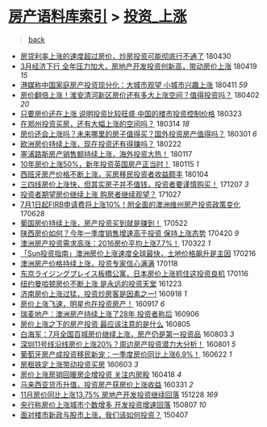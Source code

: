 [房产语料库索引](../../README.md)  > [投资_上涨](投资_上涨.md)
====
> [back](../README.md)

- [房贷利率上涨的速度超过房价，炒房投资可能彻底行不通了](http://jkwz.applinzi.com/ittc/7097711911049364497.html#%E6%88%BF%E8%B4%B7%E5%88%A9%E7%8E%87%E4%B8%8A%E6%B6%A8%E7%9A%84%E9%80%9F%E5%BA%A6%E8%B6%85%E8%BF%87%E6%88%BF%E4%BB%B7%EF%BC%8C%E7%82%92%E6%88%BF%E6%8A%95%E8%B5%84%E5%8F%AF%E8%83%BD%E5%BD%BB%E5%BA%95%E8%A1%8C%E4%B8%8D%E9%80%9A%E4%BA%86) 180430  
- [3月经济下行 全年压力加大，房地产开发投资创新高，带动房价上涨](http://jkwz.applinzi.com/ittc/7093626981306598417.html#3%E6%9C%88%E7%BB%8F%E6%B5%8E%E4%B8%8B%E8%A1%8C+%E5%85%A8%E5%B9%B4%E5%8E%8B%E5%8A%9B%E5%8A%A0%E5%A4%A7%EF%BC%8C%E6%88%BF%E5%9C%B0%E4%BA%A7%E5%BC%80%E5%8F%91%E6%8A%95%E8%B5%84%E5%88%9B%E6%96%B0%E9%AB%98%EF%BC%8C%E5%B8%A6%E5%8A%A8%E6%88%BF%E4%BB%B7%E4%B8%8A%E6%B6%A8) 180419 *15* 
- [港媒称中国家庭房产投资现分化：大城市观望 小城市兴趣上涨](http://jkwz.applinzi.com/ittc/7090680659163218951.html#%E6%B8%AF%E5%AA%92%E7%A7%B0%E4%B8%AD%E5%9B%BD%E5%AE%B6%E5%BA%AD%E6%88%BF%E4%BA%A7%E6%8A%95%E8%B5%84%E7%8E%B0%E5%88%86%E5%8C%96%EF%BC%9A%E5%A4%A7%E5%9F%8E%E5%B8%82%E8%A7%82%E6%9C%9B+%E5%B0%8F%E5%9F%8E%E5%B8%82%E5%85%B4%E8%B6%A3%E4%B8%8A%E6%B6%A8) 180411 *59* 
- [房价翻倍上涨！淮安清河新区房价还有多大上涨空间？值得投资吗？](http://jkwz.applinzi.com/ittc/7087398659857843216.html#%E6%88%BF%E4%BB%B7%E7%BF%BB%E5%80%8D%E4%B8%8A%E6%B6%A8%EF%BC%81%E6%B7%AE%E5%AE%89%E6%B8%85%E6%B2%B3%E6%96%B0%E5%8C%BA%E6%88%BF%E4%BB%B7%E8%BF%98%E6%9C%89%E5%A4%9A%E5%A4%A7%E4%B8%8A%E6%B6%A8%E7%A9%BA%E9%97%B4%EF%BC%9F%E5%80%BC%E5%BE%97%E6%8A%95%E8%B5%84%E5%90%97%EF%BC%9F) 180402 *20* 
- [只要房价还在上涨 说明投资比较旺盛 中国的楼市投资控制价格](http://jkwz.applinzi.com/ittc/7083700794039993354.html#%E5%8F%AA%E8%A6%81%E6%88%BF%E4%BB%B7%E8%BF%98%E5%9C%A8%E4%B8%8A%E6%B6%A8+%E8%AF%B4%E6%98%8E%E6%8A%95%E8%B5%84%E6%AF%94%E8%BE%83%E6%97%BA%E7%9B%9B+%E4%B8%AD%E5%9B%BD%E7%9A%84%E6%A5%BC%E5%B8%82%E6%8A%95%E8%B5%84%E6%8E%A7%E5%88%B6%E4%BB%B7%E6%A0%BC) 180323  
- [在郑州投资买房，还有大幅上涨的空间吗？](http://jkwz.applinzi.com/ittc/7080312801325483024.html#%E5%9C%A8%E9%83%91%E5%B7%9E%E6%8A%95%E8%B5%84%E4%B9%B0%E6%88%BF%EF%BC%8C%E8%BF%98%E6%9C%89%E5%A4%A7%E5%B9%85%E4%B8%8A%E6%B6%A8%E7%9A%84%E7%A9%BA%E9%97%B4%E5%90%97%EF%BC%9F) 180314 *18* 
- [房价还会上涨吗？未来哪里的房子值得买？国外投资房产值得吗？](http://jkwz.applinzi.com/ittc/7075507203668968464.html#%E6%88%BF%E4%BB%B7%E8%BF%98%E4%BC%9A%E4%B8%8A%E6%B6%A8%E5%90%97%EF%BC%9F%E6%9C%AA%E6%9D%A5%E5%93%AA%E9%87%8C%E7%9A%84%E6%88%BF%E5%AD%90%E5%80%BC%E5%BE%97%E4%B9%B0%EF%BC%9F%E5%9B%BD%E5%A4%96%E6%8A%95%E8%B5%84%E6%88%BF%E4%BA%A7%E5%80%BC%E5%BE%97%E5%90%97%EF%BC%9F) 180301 *6* 
- [欧洲房价持续上涨，现在投资还有得赚吗？](http://jkwz.applinzi.com/ittc/7072857881521423377.html#%E6%AC%A7%E6%B4%B2%E6%88%BF%E4%BB%B7%E6%8C%81%E7%BB%AD%E4%B8%8A%E6%B6%A8%EF%BC%8C%E7%8E%B0%E5%9C%A8%E6%8A%95%E8%B5%84%E8%BF%98%E6%9C%89%E5%BE%97%E8%B5%9A%E5%90%97%EF%BC%9F) 180222  
- [塞浦路斯房产销售额持续上涨，海外投资大热！](http://jkwz.applinzi.com/ittc/7059483140442031110.html#%E5%A1%9E%E6%B5%A6%E8%B7%AF%E6%96%AF%E6%88%BF%E4%BA%A7%E9%94%80%E5%94%AE%E9%A2%9D%E6%8C%81%E7%BB%AD%E4%B8%8A%E6%B6%A8%EF%BC%8C%E6%B5%B7%E5%A4%96%E6%8A%95%E8%B5%84%E5%A4%A7%E7%83%AD%EF%BC%81) 180117  
- [10年房价上涨50%，新年投资英国房产正当时！](http://jkwz.applinzi.com/ittc/7058819468715623435.html#10%E5%B9%B4%E6%88%BF%E4%BB%B7%E4%B8%8A%E6%B6%A850%25%EF%BC%8C%E6%96%B0%E5%B9%B4%E6%8A%95%E8%B5%84%E8%8B%B1%E5%9B%BD%E6%88%BF%E4%BA%A7%E6%AD%A3%E5%BD%93%E6%97%B6%EF%BC%81) 180115 *1* 
- [西班牙房产价格不断上涨，买房移民投资者收益颇丰](http://jkwz.applinzi.com/ittc/7054795108153558026.html#%E8%A5%BF%E7%8F%AD%E7%89%99%E6%88%BF%E4%BA%A7%E4%BB%B7%E6%A0%BC%E4%B8%8D%E6%96%AD%E4%B8%8A%E6%B6%A8%EF%BC%8C%E4%B9%B0%E6%88%BF%E7%A7%BB%E6%B0%91%E6%8A%95%E8%B5%84%E8%80%85%E6%94%B6%E7%9B%8A%E9%A2%87%E4%B8%B0) 180104  
- [三四线房价上涨快，但其实房子并不值钱，投资者要谨慎购买！](http://jkwz.applinzi.com/ittc/7044374730218406929.html#%E4%B8%89%E5%9B%9B%E7%BA%BF%E6%88%BF%E4%BB%B7%E4%B8%8A%E6%B6%A8%E5%BF%AB%EF%BC%8C%E4%BD%86%E5%85%B6%E5%AE%9E%E6%88%BF%E5%AD%90%E5%B9%B6%E4%B8%8D%E5%80%BC%E9%92%B1%EF%BC%8C%E6%8A%95%E8%B5%84%E8%80%85%E8%A6%81%E8%B0%A8%E6%85%8E%E8%B4%AD%E4%B9%B0%EF%BC%81) 171207 *3* 
- [投资者期望房价继续上涨 购房者继续观望？](http://jkwz.applinzi.com/ittc/7029048962533819408.html#%E6%8A%95%E8%B5%84%E8%80%85%E6%9C%9F%E6%9C%9B%E6%88%BF%E4%BB%B7%E7%BB%A7%E7%BB%AD%E4%B8%8A%E6%B6%A8+%E8%B4%AD%E6%88%BF%E8%80%85%E7%BB%A7%E7%BB%AD%E8%A7%82%E6%9C%9B%EF%BC%9F) 171027  
- [7月1日起FIRB申请费将上涨10%！附全面的澳洲维州房产投资政策变化](http://jkwz.applinzi.com/ittc/6984244829117481988.html#7%E6%9C%881%E6%97%A5%E8%B5%B7FIRB%E7%94%B3%E8%AF%B7%E8%B4%B9%E5%B0%86%E4%B8%8A%E6%B6%A810%25%EF%BC%81%E9%99%84%E5%85%A8%E9%9D%A2%E7%9A%84%E6%BE%B3%E6%B4%B2%E7%BB%B4%E5%B7%9E%E6%88%BF%E4%BA%A7%E6%8A%95%E8%B5%84%E6%94%BF%E7%AD%96%E5%8F%98%E5%8C%96) 170628  
- [葡国房价持续上涨，房产投资买到就是赚到！](http://jkwz.applinzi.com/ittc/6970430190806107140.html#%E8%91%A1%E5%9B%BD%E6%88%BF%E4%BB%B7%E6%8C%81%E7%BB%AD%E4%B8%8A%E6%B6%A8%EF%BC%8C%E6%88%BF%E4%BA%A7%E6%8A%95%E8%B5%84%E4%B9%B0%E5%88%B0%E5%B0%B1%E6%98%AF%E8%B5%9A%E5%88%B0%EF%BC%81) 170522  
- [陕西房价如何？今年一季度销售增速高于投资 保持上涨态势](http://jkwz.applinzi.com/ittc/6958620629816312837.html#%E9%99%95%E8%A5%BF%E6%88%BF%E4%BB%B7%E5%A6%82%E4%BD%95%EF%BC%9F%E4%BB%8A%E5%B9%B4%E4%B8%80%E5%AD%A3%E5%BA%A6%E9%94%80%E5%94%AE%E5%A2%9E%E9%80%9F%E9%AB%98%E4%BA%8E%E6%8A%95%E8%B5%84+%E4%BF%9D%E6%8C%81%E4%B8%8A%E6%B6%A8%E6%80%81%E5%8A%BF) 170420 *9* 
- [澳洲房产投资需求高涨：2016房价平均上涨7.7%！](http://jkwz.applinzi.com/ittc/6947903485084435461.html#%E6%BE%B3%E6%B4%B2%E6%88%BF%E4%BA%A7%E6%8A%95%E8%B5%84%E9%9C%80%E6%B1%82%E9%AB%98%E6%B6%A8%EF%BC%9A2016%E6%88%BF%E4%BB%B7%E5%B9%B3%E5%9D%87%E4%B8%8A%E6%B6%A87.7%25%EF%BC%81) 170322 *1* 
- [「Sun投资指南」澳洲房价上涨速度全球最快，土地价格飙升是主因](http://jkwz.applinzi.com/ittc/6935297586541102084.html#%E3%80%8CSun%E6%8A%95%E8%B5%84%E6%8C%87%E5%8D%97%E3%80%8D%E6%BE%B3%E6%B4%B2%E6%88%BF%E4%BB%B7%E4%B8%8A%E6%B6%A8%E9%80%9F%E5%BA%A6%E5%85%A8%E7%90%83%E6%9C%80%E5%BF%AB%EF%BC%8C%E5%9C%9F%E5%9C%B0%E4%BB%B7%E6%A0%BC%E9%A3%99%E5%8D%87%E6%98%AF%E4%B8%BB%E5%9B%A0) 170216  
- [澳洲房产价格持续上涨，投资专家信心满满](http://jkwz.applinzi.com/ittc/6924488544616973317.html#%E6%BE%B3%E6%B4%B2%E6%88%BF%E4%BA%A7%E4%BB%B7%E6%A0%BC%E6%8C%81%E7%BB%AD%E4%B8%8A%E6%B6%A8%EF%BC%8C%E6%8A%95%E8%B5%84%E4%B8%93%E5%AE%B6%E4%BF%A1%E5%BF%83%E6%BB%A1%E6%BB%A1) 170118  
- [东京ライジングプレイス板橋公寓，日本房价上涨抓住这投资良机](http://jkwz.applinzi.com/ittc/6923784774325109764.html#%E4%B8%9C%E4%BA%AC%E3%83%A9%E3%82%A4%E3%82%B8%E3%83%B3%E3%82%B0%E3%83%97%E3%83%AC%E3%82%A4%E3%82%B9%E6%9D%BF%E6%A9%8B%E5%85%AC%E5%AF%93%EF%BC%8C%E6%97%A5%E6%9C%AC%E6%88%BF%E4%BB%B7%E4%B8%8A%E6%B6%A8%E6%8A%93%E4%BD%8F%E8%BF%99%E6%8A%95%E8%B5%84%E8%89%AF%E6%9C%BA) 170116  
- [纽约曼哈顿房价不断上涨 是永远的投资天堂](http://jkwz.applinzi.com/ittc/6914821523742655493.html#%E7%BA%BD%E7%BA%A6%E6%9B%BC%E5%93%88%E9%A1%BF%E6%88%BF%E4%BB%B7%E4%B8%8D%E6%96%AD%E4%B8%8A%E6%B6%A8+%E6%98%AF%E6%B0%B8%E8%BF%9C%E7%9A%84%E6%8A%95%E8%B5%84%E5%A4%A9%E5%A0%82) 161223  
- [济南房价上涨过猛，投资炒房客是因素之一!](http://jkwz.applinzi.com/ittc/6879129359494939652.html#%E6%B5%8E%E5%8D%97%E6%88%BF%E4%BB%B7%E4%B8%8A%E6%B6%A8%E8%BF%87%E7%8C%9B%EF%BC%8C%E6%8A%95%E8%B5%84%E7%82%92%E6%88%BF%E5%AE%A2%E6%98%AF%E5%9B%A0%E7%B4%A0%E4%B9%8B%E4%B8%80%21) 160918 *1* 
- [房价上涨飞速，明星也在投资房产！](http://jkwz.applinzi.com/ittc/6878855352963040260.html#%E6%88%BF%E4%BB%B7%E4%B8%8A%E6%B6%A8%E9%A3%9E%E9%80%9F%EF%BC%8C%E6%98%8E%E6%98%9F%E4%B9%9F%E5%9C%A8%E6%8A%95%E8%B5%84%E6%88%BF%E4%BA%A7%EF%BC%81) 160917 *6* 
- [瑞麦地产：澳洲房产持续上涨了28年 投资者称后](http://jkwz.applinzi.com/ittc/6874781993191080964.html#%E7%91%9E%E9%BA%A6%E5%9C%B0%E4%BA%A7%EF%BC%9A%E6%BE%B3%E6%B4%B2%E6%88%BF%E4%BA%A7%E6%8C%81%E7%BB%AD%E4%B8%8A%E6%B6%A8%E4%BA%8628%E5%B9%B4+%E6%8A%95%E8%B5%84%E8%80%85%E7%A7%B0%E5%90%8E) 160906  
- [房价上涨之下的房产投资 最应该注意的是什么](http://jkwz.applinzi.com/ittc/6862919221905982468.html#%E6%88%BF%E4%BB%B7%E4%B8%8A%E6%B6%A8%E4%B9%8B%E4%B8%8B%E7%9A%84%E6%88%BF%E4%BA%A7%E6%8A%95%E8%B5%84+%E6%9C%80%E5%BA%94%E8%AF%A5%E6%B3%A8%E6%84%8F%E7%9A%84%E6%98%AF%E4%BB%80%E4%B9%88) 160805  
- [白海军：7月全国百城房价继续上涨，房产仍是第一投资品](http://jkwz.applinzi.com/ittc/6861852906478896133.html#%E7%99%BD%E6%B5%B7%E5%86%9B%EF%BC%9A7%E6%9C%88%E5%85%A8%E5%9B%BD%E7%99%BE%E5%9F%8E%E6%88%BF%E4%BB%B7%E7%BB%A7%E7%BB%AD%E4%B8%8A%E6%B6%A8%EF%BC%8C%E6%88%BF%E4%BA%A7%E4%BB%8D%E6%98%AF%E7%AC%AC%E4%B8%80%E6%8A%95%E8%B5%84%E5%93%81) 160803 *3* 
- [深圳11号线沿线房价上涨20%？周边房产投资潜力大分析！](http://jkwz.applinzi.com/ittc/6861443923783975941.html#%E6%B7%B1%E5%9C%B311%E5%8F%B7%E7%BA%BF%E6%B2%BF%E7%BA%BF%E6%88%BF%E4%BB%B7%E4%B8%8A%E6%B6%A820%25%EF%BC%9F%E5%91%A8%E8%BE%B9%E6%88%BF%E4%BA%A7%E6%8A%95%E8%B5%84%E6%BD%9C%E5%8A%9B%E5%A4%A7%E5%88%86%E6%9E%90%EF%BC%81) 160801 *5* 
- [葡萄牙房产成投资移民新宠：一季度房价同比上涨6.9%！](http://jkwz.applinzi.com/ittc/6846593245416784901.html#%E8%91%A1%E8%90%84%E7%89%99%E6%88%BF%E4%BA%A7%E6%88%90%E6%8A%95%E8%B5%84%E7%A7%BB%E6%B0%91%E6%96%B0%E5%AE%A0%EF%BC%9A%E4%B8%80%E5%AD%A3%E5%BA%A6%E6%88%BF%E4%BB%B7%E5%90%8C%E6%AF%94%E4%B8%8A%E6%B6%A86.9%25%EF%BC%81) 160622 *1* 
- [房租铁定上涨带动投资买房](http://jkwz.applinzi.com/ittc/6839402881702429700.html#%E6%88%BF%E7%A7%9F%E9%93%81%E5%AE%9A%E4%B8%8A%E6%B6%A8%E5%B8%A6%E5%8A%A8%E6%8A%95%E8%B5%84%E4%B9%B0%E6%88%BF) 160603 *3* 
- [房价上涨房销回暖房企增投资 关注内房股](http://jkwz.applinzi.com/ittc/6822374852019094533.html#%E6%88%BF%E4%BB%B7%E4%B8%8A%E6%B6%A8%E6%88%BF%E9%94%80%E5%9B%9E%E6%9A%96%E6%88%BF%E4%BC%81%E5%A2%9E%E6%8A%95%E8%B5%84+%E5%85%B3%E6%B3%A8%E5%86%85%E6%88%BF%E8%82%A1) 160418 *4* 
- [马来西亚货币升值，投资房产获房价上涨收益](http://jkwz.applinzi.com/ittc/6815786835250775045.html#%E9%A9%AC%E6%9D%A5%E8%A5%BF%E4%BA%9A%E8%B4%A7%E5%B8%81%E5%8D%87%E5%80%BC%EF%BC%8C%E6%8A%95%E8%B5%84%E6%88%BF%E4%BA%A7%E8%8E%B7%E6%88%BF%E4%BB%B7%E4%B8%8A%E6%B6%A8%E6%94%B6%E7%9B%8A) 160331 *2* 
- [11月房价同比上涨13.75% 房地产开发投资继续回落](http://jkwz.applinzi.com/ittc/6780817979386364933.html#11%E6%9C%88%E6%88%BF%E4%BB%B7%E5%90%8C%E6%AF%94%E4%B8%8A%E6%B6%A813.75%25+%E6%88%BF%E5%9C%B0%E4%BA%A7%E5%BC%80%E5%8F%91%E6%8A%95%E8%B5%84%E7%BB%A7%E7%BB%AD%E5%9B%9E%E8%90%BD) 151228 *169* 
- [央行称房价上涨城市个数增多 开发投资增速回落](http://jkwz.applinzi.com/ittc/547650615585295543.html#%E5%A4%AE%E8%A1%8C%E7%A7%B0%E6%88%BF%E4%BB%B7%E4%B8%8A%E6%B6%A8%E5%9F%8E%E5%B8%82%E4%B8%AA%E6%95%B0%E5%A2%9E%E5%A4%9A+%E5%BC%80%E5%8F%91%E6%8A%95%E8%B5%84%E5%A2%9E%E9%80%9F%E5%9B%9E%E8%90%BD) 150807 *10* 
- [面对楼市新政与股市上涨，我们该如何投资？](http://jkwz.applinzi.com/ittc/547650611397768355.html#%E9%9D%A2%E5%AF%B9%E6%A5%BC%E5%B8%82%E6%96%B0%E6%94%BF%E4%B8%8E%E8%82%A1%E5%B8%82%E4%B8%8A%E6%B6%A8%EF%BC%8C%E6%88%91%E4%BB%AC%E8%AF%A5%E5%A6%82%E4%BD%95%E6%8A%95%E8%B5%84%EF%BC%9F) 150407  
